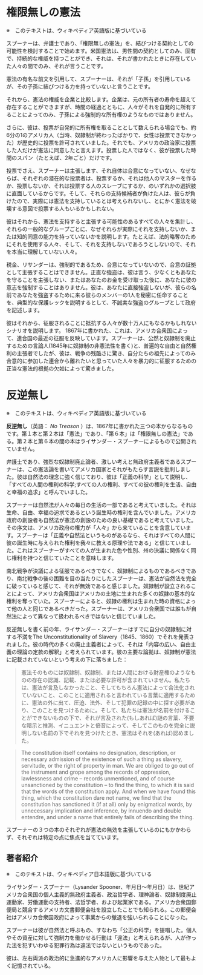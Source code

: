 # 権限無しの憲法

※　このテキストは、ウィキペディア英語版に基づいている

スプーナーは、弁護士であり、「権限無しの憲法」を、結びつける契約としての可能性を検討することで始めます。米国憲法は、男性間の契約としてのみ、固有で、持続的な権威を持つことができ、それは、それが書かれたときに存在していた人々の間でのみ、それが言うことです。

憲法の有名な前文を引用して、スプーナーは、それが「子孫」を引用しているが、その子孫に結びつける力を持っていないと言うことです。

それから、憲法の権威を企業と比較します。企業は、元の所有者の寿命を超えて存在することができますが、時間の経過とともに、人々がそれを自発的に所有することによってのみ、子孫による強制的な所有権のようなものではありません。

さらに、彼は、投票が自発的に所有権を取ることとして数えられる場合でも、約6分の1のアメリカ人（当時、奴隷制が終わったばかりで、女性は投票できなかった）が歴史的に投票を許可されていました。それでも、アメリカの政治家に投票した人だけが憲法に同意したと言えます。投票した人ではなく、彼が投票した時間のスパン（たとえば、2年ごと）だけです。


投票でさえ、スプーナーは主張します、それ自体は合意になっていない、なぜならば、それぞれの潜在的な投票者は、投票するか、それは他人のマスターを作るか、投票しないか、それは投票する人のスレーブにするか、のいずれかの選択肢に直面しているからです。そして、それらの支持候補者が負けた人は、彼らが負けたので、実際には憲法を支持しているとは考えられないし、とにかく憲法を破壊する意図で投票する人もいるかもしれない。

彼はそれから、憲法を支持すると主張する可能性のあるすべての人々を集計し、それらの一般的なグループごとに、なぜそれらが実際にそれを支持しないか、または知的同意の能力を持っていないかを説明します。たとえば、法的略奪のためにそれを使用する人々、そして、それを支持しないであろうとしないので、それを本当に理解していない人々。

税金、リサンダーは、強制的であるため、合意になっていないので、合意の証拠として主張することはできません。正直な強盗は、彼は言う、少なくともあなたを守ることを主張しない、またはあなたのお金を受け取った後に、あなたに彼の意志を強制することはありません。彼は、あなたに直接強盗しないが、彼らの名前であなたを強盗するために来る彼らのメンバーの1人を秘密に任命することを、典型的な保護レックを説明するとして、不誠実な強盗のグループとして政府を記述します。

彼はそれから、征服されることに抵抗する人々が数十万人にもなるかもしれないシナリオを説明します。 1867年に書かれた、これは、アメリカ合衆国によって、連合国の最近の征服を反映しています。スプーナーは、公然と奴隷制を廃止するための言論人(1845年に奴隷制の非憲法性を書く)と、普遍的な自由と自然権利の主張者でしたが、彼は、戦争の残酷さに驚き、自分たちの祖先によってのみ合意的に参加した連合から離れたいと思っていた人々を暴力的に征服するための正当な憲法的根拠の欠如によって驚きました。


# 反逆無し

※　このテキストは、ウィキペディア英語版に基づいている

**反逆無し**（英語： _No Treason_ ）は、1867年に書かれた三つの本からなるものです。第１本と第２本は「憲法」であり、「第６本」は「権限無しの憲法」である。第２本と第６本の間の本はライサンダー・スプーナーによるもので公開されていません。

弁護士であり、強烈な奴隷制廃止論者、激しい考えと無政府主義者であるスプーナーは、この憲法論を書いてアメリカ国家とそれがもたらす言説を批判しました。彼は自然法の理念に強く信じており、彼は「正義の科学」として説明し、「すべての人間の権利の科学;すべての人の権利、すべての彼の権利を生活、自由と幸福の追求」と呼んでいました。

スプーナーは自然法が人々の毎日の生活の一部であると考えていました。それは生命、自由、幸福の追求であるという誕生時の権利を含んでいました。アメリカ政府の創設者も自然法が憲法の創設のための良い基礎であると考えていました。その序文は、アメリカ政府の権力が「人々」から来ていることを含意しています。スプーナーは「正義や自然法というものがあるなら、それはすべての人間に彼の誕生時に与えられた権利を我々に教える原理や法である」と信じていました。これはスプーナーがすべての人が生まれた色や性別、州の決議に関係なく同じ権利を持つと信じていたことを意味します。

南北戦争が決議による征服であるべきでなく、奴隷制によるものであるべきであり、南北戦争の後の困難を目の当たりにしたスプーナーは、憲法が自然法を完全に破っていると感じて、それが無効であると感じました。奴隷制が設立されることによって、アメリカ合衆国はアメリカの土地に生まれた多くの奴隷の基本的な権利を奪っていた。スプーナーによると、奴隷の権利は生まれた時の資格によって他の人と同じであるべきだった。スプーナーは、アメリカ合衆国では誰もが自然法によって異なって扱われるべきではないと信じていました。

反逆無しを書く前の年、ライサンダー・スプーナーはすでに自分の奴隷制に対する不満をThe Unconstitutionality of Slavery（1845、1860）でそれを発表されました。彼の時代の多くの廃止主義者によって、それは「内容の広い、自由主義の理論の定款の解釈」と考えられています。彼の主要な論拠は、奴隷制が憲法に記載されていないという考えの下に落ちました：

> 憲法そのものには奴隷制、奴隷制、または人間における財産権のようなものの存在の認識、記載、または必要な許可が含まれていません。私たちは、憲法が言及しなかったこと、そしてもちろん憲法によって合法化されていないこと、このことに適用されると言われている言葉に適用するために、憲法の外に出て、圧迫、法外、そして犯罪の記録の中に探す必要があり、このことを見つけるために。そして、私たちは憲法が名前を付けることができないものの下で、それが言及された(もしあれば)謎の言葉、不要な暗示と推測、イニュエントと倍音によって、そしてこのものを完全に説明しない名前の下でそれを見つけたとき、憲法はそれを(あれば)認めました。

> The constitution itself contains no designation, description, or necessary admission of the existence of such a thing as slavery, servitude, or the right of property in man. We are obliged to go out of the instrument and grope among the records of oppression, lawlessness and crime – records unmentioned, and of course unsanctioned by the constitution – to find the thing, to which it is said that the words of the constitution apply. And when we have found this thing, which the constitution dare not name, we find that the constitution has sanctioned it (if at all) only by enigmatical words, by unnecessary implication and inference, by innuendo and double entendre, and under a name that entirely fails of describing the thing.

スプーナーの３つの本のそれぞれが憲法の無効を主張しているのにもかかわらず、それぞれは特定の点に焦点を当てています。

## 著者紹介

※　このテキストは、ウィキペディア日本語版に基づいている

ライサンダー・スプーナー（Lysander Spooner、年月日〜年月日）は、世紀アメリカ合衆国の個人主義的無政府主義者、政治哲学者、理神論者、奴隷制度廃止運動家、労働運動の支持者、法哲学者、および起業家である。アメリカ合衆国郵便局と競合するアメリカ文書郵便会社を設立したことでも知られる。この郵便会社はアメリカ合衆国政府によって事業からの撤退を強いられることになった。

スプーナーは彼が自然法と呼ぶもの、すなわち「公正の科学」を提唱した。個人やその資産に対して強制力を働かせる行動は「違法」と考えられるが、人が作った法を犯すいわゆる犯罪行為は違法ではないというものであった。

彼は、左右両派の政治的に急進的なアメリカ人に影響を与えた人物として最もよく記憶されている。
